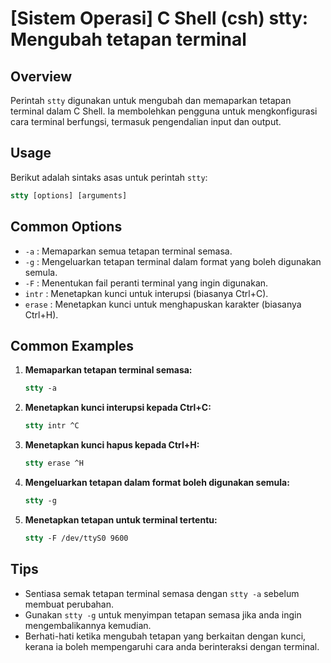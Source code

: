 # [Sistem Operasi] C Shell (csh) stty: Mengubah tetapan terminal

## Overview
Perintah `stty` digunakan untuk mengubah dan memaparkan tetapan terminal dalam C Shell. Ia membolehkan pengguna untuk mengkonfigurasi cara terminal berfungsi, termasuk pengendalian input dan output.

## Usage
Berikut adalah sintaks asas untuk perintah `stty`:

```csh
stty [options] [arguments]
```

## Common Options
- `-a` : Memaparkan semua tetapan terminal semasa.
- `-g` : Mengeluarkan tetapan terminal dalam format yang boleh digunakan semula.
- `-F` : Menentukan fail peranti terminal yang ingin digunakan.
- `intr` : Menetapkan kunci untuk interupsi (biasanya Ctrl+C).
- `erase` : Menetapkan kunci untuk menghapuskan karakter (biasanya Ctrl+H).

## Common Examples
1. **Memaparkan tetapan terminal semasa:**
   ```csh
   stty -a
   ```

2. **Menetapkan kunci interupsi kepada Ctrl+C:**
   ```csh
   stty intr ^C
   ```

3. **Menetapkan kunci hapus kepada Ctrl+H:**
   ```csh
   stty erase ^H
   ```

4. **Mengeluarkan tetapan dalam format boleh digunakan semula:**
   ```csh
   stty -g
   ```

5. **Menetapkan tetapan untuk terminal tertentu:**
   ```csh
   stty -F /dev/ttyS0 9600
   ```

## Tips
- Sentiasa semak tetapan terminal semasa dengan `stty -a` sebelum membuat perubahan.
- Gunakan `stty -g` untuk menyimpan tetapan semasa jika anda ingin mengembalikannya kemudian.
- Berhati-hati ketika mengubah tetapan yang berkaitan dengan kunci, kerana ia boleh mempengaruhi cara anda berinteraksi dengan terminal.